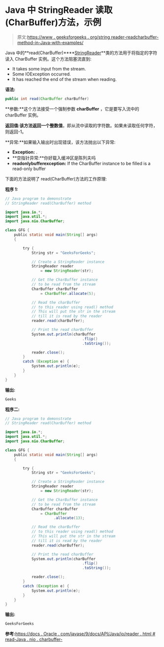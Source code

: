 # Java 中 StringReader 读取(CharBuffer)方法，示例

> 原文:[https://www . geeksforgeeks . org/string reader-readcharbuffer-method-in-Java-with-examples/](https://www.geeksforgeeks.org/stringreader-readcharbuffer-method-in-java-with-examples/)

Java 中的**read(CharBuffer)****[StringReader](https://www.geeksforgeeks.org/java-io-stringreader-class-java/)**类的方法用于将指定的字符读入 CharBuffer 实例。这个方法阻塞流直到:

*   It takes some input from the stream.
*   Some IOException occurred.
*   It has reached the end of the stream when reading.

**语法:**

```java
public int read(CharBuffer charBuffer)
```

**参数:**这个方法接受一个强制参数 **charBuffer** ，它是要写入流中的 charBuffer 实例。

**返回值:**该方法返回一个**整数值**，即从流中读取的字符数。如果未读取任何字符，则返回-1。

**异常:**如果输入输出时出现错误，该方法抛出以下异常:

*   **Exception:** .
*   **空指针异常:**你好载入缓冲区是陈列夫吗
*   **readonlybufferexception:** If the CharBuffer instance to be filled is a read-only buffer

下面的方法说明了 read(CharBuffer)方法的工作原理:

**程序 1:**

```java
// Java program to demonstrate
// StringReader read(CharBuffer) method

import java.io.*;
import java.util.*;
import java.nio.CharBuffer;

class GFG {
    public static void main(String[] args)
    {

        try {
            String str = "GeeksForGeeks";

            // Create a StringReader instance
            StringReader reader
                = new StringReader(str);

            // Get the CharBuffer instance
            // to be read from the stream
            CharBuffer charBuffer
                = CharBuffer.allocate(5);

            // Read the charBuffer
            // to this reader using read() method
            // This will put the str in the stream
            // till it is read by the reader
            reader.read(charBuffer);

            // Print the read charBuffer
            System.out.println(charBuffer
                                   .flip()
                                   .toString());

            reader.close();
        }
        catch (Exception e) {
            System.out.println(e);
        }
    }
}
```

**输出:**

```java
Geeks

```

**程序二:**

```java
// Java program to demonstrate
// StringReader read(CharBuffer) method

import java.io.*;
import java.util.*;
import java.nio.CharBuffer;

class GFG {
    public static void main(String[] args)
    {

        try {
            String str = "GeeksForGeeks";

            // Create a StringReader instance
            StringReader reader
                = new StringReader(str);

            // Get the CharBuffer instance
            // to be read from the stream
            CharBuffer charBuffer
                = CharBuffer
                      .allocate(13);

            // Read the charBuffer
            // to this reader using read() method
            // This will put the str in the stream
            // till it is read by the reader
            reader.read(charBuffer);

            // Print the read charBuffer
            System.out.println(charBuffer
                                   .flip()
                                   .toString());

            reader.close();
        }
        catch (Exception e) {
            System.out.println(e);
        }
    }
}
```

**输出:**

```java
GeeksForGeeks

```

**参考:**[https://docs . Oracle . com/javase/9/docs/API/Java/io/reader . html # read-Java . nio . charbuffer-](https://docs.oracle.com/javase/9/docs/api/java/io/Reader.html#read-java.nio.CharBuffer-)